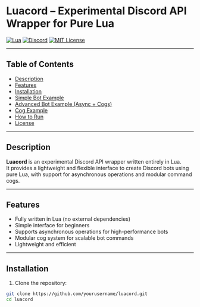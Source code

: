 # Luacord – Experimental Discord API Wrapper for Pure Lua

[![Lua](https://img.shields.io/badge/Lua-Blue?logo=lua&logoColor=white)](https://www.lua.org/)
[![Discord](https://img.shields.io/badge/Discord-7289DA?logo=discord&logoColor=white)](https://discord.com/)
[![MIT License](https://img.shields.io/badge/License-MIT-green)](LICENSE)

---

## Table of Contents

- [Description](#description)
- [Features](#features)
- [Installation](#installation)
- [Simple Bot Example](#simple-bot-example)
- [Advanced Bot Example (Async + Cogs)](#advanced-bot-example-async--cogs)
- [Cog Example](#cog-example)
- [How to Run](#how-to-run)
- [License](#license)

---

## Description

**Luacord** is an experimental Discord API wrapper written entirely in Lua.  
It provides a lightweight and flexible interface to create Discord bots using pure Lua, with support for asynchronous operations and modular command cogs.

---

## Features

- Fully written in Lua (no external dependencies)  
- Simple interface for beginners  
- Supports asynchronous operations for high-performance bots  
- Modular cog system for scalable bot commands  
- Lightweight and efficient  

---

## Installation

1. Clone the repository:

```bash
git clone https://github.com/yourusername/luacord.git
cd luacord
